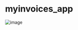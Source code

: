 # myinvoices_app

![image](https://github.com/Mohamedzayed52100/myinvoices_app/assets/68943488/919667a0-0992-4963-8ed6-7dc49ae62c0a)
